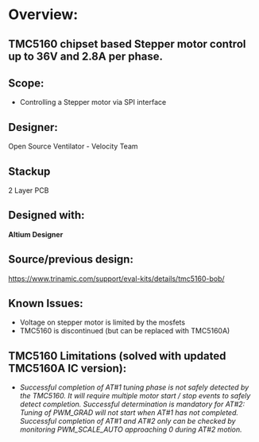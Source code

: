 # Overview: 
**TMC5160 chipset based Stepper motor control up to 36V and 2.8A per phase.**
---
## Scope:
- Controlling a Stepper motor via SPI interface

## Designer:
Open Source Ventilator - Velocity Team 

## Stackup
2 Layer PCB

## Designed with:
**Altium Designer**

## Source/previous design:
https://www.trinamic.com/support/eval-kits/details/tmc5160-bob/

## Known Issues:
- Voltage on stepper motor is limited by the mosfets
- TMC5160 is discontinued (but can be replaced with TMC5160A)

## TMC5160 Limitations (solved with updated TMC5160A IC version): 
- *Successful completion of AT#1 tuning phase is not safely detected by the TMC5160. It will require multiple motor start / stop events to safely detect completion. Successful determination is mandatory for AT#2: Tuning of PWM_GRAD will not start when AT#1 has not completed. Successful completion of AT#1 and AT#2 only can be checked by monitoring PWM_SCALE_AUTO approaching 0 during AT#2 motion.*
